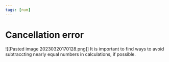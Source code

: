 ```yaml
---
tags: [num]
---
```

# Cancellation error
![[Pasted image 20230320170128.png]]
It is important to find ways to avoid subtraccting nearly equal numbers in calculations, if possible.